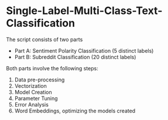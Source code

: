 # Single-Label-Multi-Class-Text-Classification

The script consists of two parts
- Part A: Sentiment Polarity Classification (5 distinct labels)
- Part B: Subreddit Classification (20 distinct labels)

Both parts involve the following steps:
1. Data pre-processing
2. Vectorization 
3. Model Creation
4. Parameter Tuning
5. Error Analysis
6. Word Embeddings, optimizing the models created

